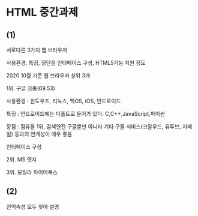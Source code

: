 # HTML 중간과제

## (1)

서로다른 3가지 웹 브라우저

사용환경, 특징, 장단점 인터페이스 구성, HTML5기능 지원 정도

2020 10월 기준 웹 브라우저 상위 3개

1위. 구글 크롬(69.53)

사용환경 : 윈도우즈, 리눅스, 맥OS, iOS, 안드로이드

특징 : 안드로이드에는 디폴트로 들어가 있다. C,C++,JavaScript,파이썬

장점 : 점유율 1위, 검색엔진 구글뿐만 아니라 기타 구들 서비스(크랄우드, 유투브, 지메일) 등과의 연계성이 매우 좋음

인터페이스 구성

2위. MS 엣지

3위. 모질라 파이어폭스

## (2)

전역속성 모두 찾아 설명